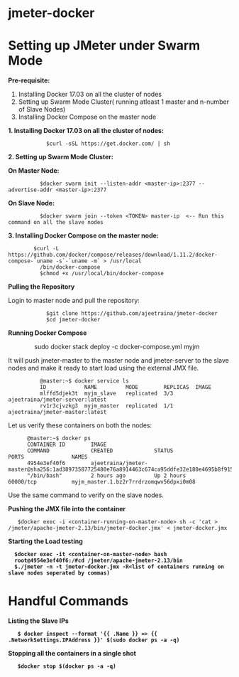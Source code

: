 # jmeter-docker
<h1>Setting up JMeter under Swarm Mode</h1>

<b>Pre-requisite:</b>

1. Installing Docker 17.03 on all the cluster of nodes
2. Setting up Swarm Mode Cluster( running atleast 1 master and n-number of Slave Nodes)
3. Installing Docker Compose on the master node

<b>1. Installing Docker 17.03 on all the cluster of nodes:</b>

                $curl -sSL https://get.docker.com/ | sh

<b>2. Setting up Swarm Mode Cluster:</b>

<b>On Master Node:</b>

              $docker swarm init --listen-addr <master-ip>:2377 --advertise-addr <master-ip>:2377

<b>On Slave Node:</b>

              $docker swarm join --token <TOKEN> master-ip  <-- Run this command on all the slave nodes

<b>3. Installing Docker Compose on the master node:</b>

            $curl -L https://github.com/docker/compose/releases/download/1.11.2/docker-compose-`uname -s`-`uname -m` > /usr/local 
              /bin/docker-compose
              $chmod +x /usr/local/bin/docker-compose

<b> Pulling the Repository </b>

Login to master node and pull the repository:

                $git clone https://github.com/ajeetraina/jmeter-docker
                $cd jmeter-docker

<b>Running Docker Compose</b>

                sudo docker stack deploy -c docker-compose.yml myjm

It will push jmeter-master to the master node and jmeter-server to the slave nodes and make it ready to start load using the external JMX file.

              @master:~$ docker service ls
              ID            NAME         MODE        REPLICAS  IMAGE
              mlffd5djek3t  myjm_slave   replicated  3/3       ajeetraina/jmeter-server:latest
              rv1r3cjvzkg3  myjm_master  replicated  1/1       ajeetraina/jmeter-master:latest

Let us verify these containers on both the nodes:

          @master:~$ docker ps
          CONTAINER ID        IMAGE                                                                                                     
          COMMAND             CREATED             STATUS              PORTS               NAMES
          4954e3ef40f6        ajeetraina/jmeter-master@sha256:1ad38973587725480e76a8914463c674ca95ddfe32e180e4695b8f9150c34981       
          "/bin/bash"         2 hours ago         Up 2 hours          60000/tcp           myjm_master.1.bz2r7rrdrzomqwv56dpxi0m08

Use the same command to verify on the slave nodes.
 

<b> Pushing the JMX file into the container</b>

       $docker exec -i <container-running-on-master-node> sh -c 'cat > /jmeter/apache-jmeter-2.13/bin/jmeter-docker.jmx' < jmeter-docker.jmx
       
<b> Starting the Load testing

      $docker exec -it <container-on-master-node> bash
      root@4954e3ef40f6:/#cd /jmeter/apache-jmeter-2.13/bin
      $./jmeter -n -t jmeter-docker.jmx -R<list of containers running on slave nodes seperated by commas)
       

# Handful Commands 

<b> Listing the Slave IPs </b>

       $ docker inspect --format '{{ .Name }} => {{ .NetworkSettings.IPAddress }}' $(sudo docker ps -a -q)


<b> Stopping all the containers in a single shot </b>

       $docker stop $(docker ps -a -q)
